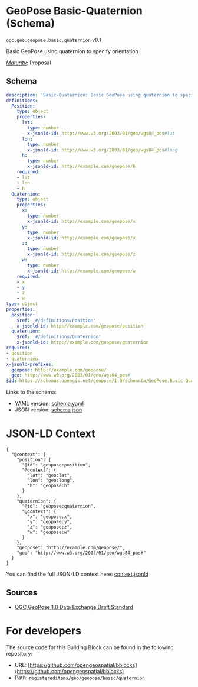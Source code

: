 
# GeoPose Basic-Quaternion (Schema)

`ogc.geo.geopose.basic.quaternion` *v0.1*

Basic GeoPose using quaternion to specify orientation

[*Maturity*](https://github.com/cportele/ogcapi-building-blocks#building-block-maturity): Proposal

## Schema

```yaml
description: 'Basic-Quaternion: Basic GeoPose using quaternion to specify orientation'
definitions:
  Position:
    type: object
    properties:
      lat:
        type: number
        x-jsonld-id: http://www.w3.org/2003/01/geo/wgs84_pos#lat
      lon:
        type: number
        x-jsonld-id: http://www.w3.org/2003/01/geo/wgs84_pos#long
      h:
        type: number
        x-jsonld-id: http://example.com/geopose/h
    required:
    - lat
    - lon
    - h
  Quaternion:
    type: object
    properties:
      x:
        type: number
        x-jsonld-id: http://example.com/geopose/x
      y:
        type: number
        x-jsonld-id: http://example.com/geopose/y
      z:
        type: number
        x-jsonld-id: http://example.com/geopose/z
      w:
        type: number
        x-jsonld-id: http://example.com/geopose/w
    required:
    - x
    - y
    - z
    - w
type: object
properties:
  position:
    $ref: '#/definitions/Position'
    x-jsonld-id: http://example.com/geopose/position
  quaternion:
    $ref: '#/definitions/Quaternion'
    x-jsonld-id: http://example.com/geopose/quaternion
required:
- position
- quaternion
x-jsonld-prefixes:
  geopose: http://example.com/geopose/
  geo: http://www.w3.org/2003/01/geo/wgs84_pos#
$id: https://schemas.opengis.net/geopose/1.0/schemata/GeoPose.Basic.Quaternion.Schema.json

```

Links to the schema:

* YAML version: [schema.yaml](https://opengeospatial.github.io/bblocks/annotated-schemas/geo/geopose/basic/quaternion/schema.json)
* JSON version: [schema.json](https://opengeospatial.github.io/bblocks/annotated-schemas/geo/geopose/basic/quaternion/schema.yaml)


# JSON-LD Context

```jsonld
{
  "@context": {
    "position": {
      "@id": "geopose:position",
      "@context": {
        "lat": "geo:lat",
        "lon": "geo:long",
        "h": "geopose:h"
      }
    },
    "quaternion": {
      "@id": "geopose:quaternion",
      "@context": {
        "x": "geopose:x",
        "y": "geopose:y",
        "z": "geopose:z",
        "w": "geopose:w"
      }
    },
    "geopose": "http://example.com/geopose/",
    "geo": "http://www.w3.org/2003/01/geo/wgs84_pos#"
  }
}
```

You can find the full JSON-LD context here:
[context.jsonld](https://opengeospatial.github.io/bblocks/annotated-schemas/geo/geopose/basic/quaternion/context.jsonld)

## Sources

* [OGC GeoPose 1.0 Data Exchange Draft Standard](https://docs.ogc.org/dis/21-056r10/21-056r10.html)

# For developers

The source code for this Building Block can be found in the following repository:

* URL: [https://github.com/opengeospatial/bblocks](https://github.com/opengeospatial/bblocks)
* Path: `registereditems/geo/geopose/basic/quaternion`

